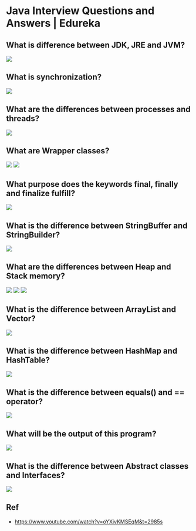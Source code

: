 # Java Interview Questions and Answers | Edureka

## What is difference between JDK, JRE and JVM?
![](https://github.com/shamy1st/java-interview-edureka/blob/main/images/q1.png)

## What is synchronization?
![](https://github.com/shamy1st/java-interview-edureka/blob/main/images/q2.png)

## What are the differences between processes and threads?
![](https://github.com/shamy1st/java-interview-edureka/blob/main/images/q3.png)

## What are Wrapper classes?
![](https://github.com/shamy1st/java-interview-edureka/blob/main/images/q4.png)
![](https://github.com/shamy1st/java-interview-edureka/blob/main/images/q4-1.png)

## What purpose does the keywords final, finally and finalize fulfill?
![](https://github.com/shamy1st/java-interview-edureka/blob/main/images/q5.png)

## What is the difference between StringBuffer and StringBuilder?
![](https://github.com/shamy1st/java-interview-edureka/blob/main/images/q6.png)

## What are the differences between Heap and Stack memory?
![](https://github.com/shamy1st/java-interview-edureka/blob/main/images/q7.png)
![](https://github.com/shamy1st/java-interview-edureka/blob/main/images/q7-1.png)
![](https://github.com/shamy1st/java-interview-edureka/blob/main/images/q7-2.png)

## What is the difference between ArrayList and Vector?
![](https://github.com/shamy1st/java-interview-edureka/blob/main/images/q8.png)

## What is the difference between HashMap and HashTable?
![](https://github.com/shamy1st/java-interview-edureka/blob/main/images/q9.png)

## What is the difference between equals() and == operator?
![](https://github.com/shamy1st/java-interview-edureka/blob/main/images/q10.png)

## What will be the output of this program?
![](https://github.com/shamy1st/java-interview-edureka/blob/main/images/q11.png)

## What is the difference between Abstract classes and Interfaces?
![](https://github.com/shamy1st/java-interview-edureka/blob/main/images/q12.png)


## Ref
* https://www.youtube.com/watch?v=oYXivKMSEqM&t=2985s
